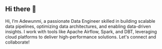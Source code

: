 ## Hi there 👋
Hi, I’m Adewunmi, a passionate Data Engineer skilled in building scalable data pipelines, optimizing data architectures, and enabling data-driven insights. I work with tools like Apache Airflow, Spark, and DBT, leveraging cloud platforms to deliver high-performance solutions. Let's connect and collaborate!

<!--
**protechanalysis/protechanalysis** is a ✨ _special_ ✨ repository because its `README.md` (this file) appears on your GitHub profile.

Here are some ideas to get you started:

- 🔭 I’m currently working on ...
- 🌱 I’m currently learning ...
- 👯 I’m looking to collaborate on ...
- 🤔 I’m looking for help with ...
- 💬 Ask me about ...
- 📫 How to reach me: ...
- 😄 Pronouns: ...
- ⚡ Fun fact: ...
-->
